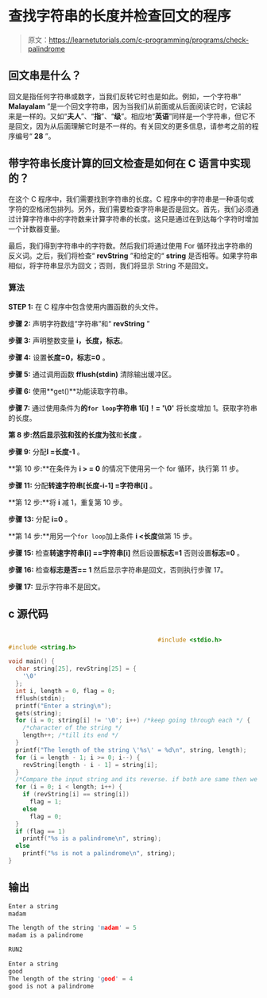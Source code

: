 # 查找字符串的长度并检查回文的程序

> 原文：<https://learnetutorials.com/c-programming/programs/check-palindrome>

## 回文串是什么？

回文是指任何字符串或数字，当我们反转它时也是如此。例如，一个字符串“ **Malayalam** ”是一个回文字符串，因为当我们从前面或从后面阅读它时，它读起来是一样的。又如“**夫人**”、“**指**”、“**级**”。相应地“**英语**”同样是一个字符串，但它不是回文，因为从后面理解它时是不一样的。有关回文的更多信息，请参考之前的程序编号“ **28** ”。

## 带字符串长度计算的回文检查是如何在 C 语言中实现的？

在这个 C 程序中，我们需要找到字符串的长度。C 程序中的字符串是一种语句或字符的空格闭包排列。另外，我们需要检查字符串是否是回文。首先，我们必须通过计算字符串中的字符数来计算字符串的长度。这只是通过在到达每个字符时增加一个计数器变量。

最后，我们得到字符串中的字符数。然后我们将通过使用 For 循环找出字符串的反义词。之后，我们将检查“ **revString** ”和给定的“ **string** 是否相等。如果字符串相似，将字符串显示为回文；否则，我们将显示 String 不是回文。

### 算法

**STEP 1:** 在 C 程序中包含使用内置函数的头文件。

**步骤 2:** 声明字符数组“字符串”和“ **revString** ”

**步骤 3:** 声明整数变量 **i，长度，标志**。

**步骤 4:** 设置**长度=0，标志=0** 。

**步骤 5:** 通过调用函数 **fflush(stdin)** 清除输出缓冲区。

**步骤 6:** 使用**get()**功能读取字符串。

**步骤 7:** 通过使用条件为**的`for loop`字符串 1[i]！= '\0'** 将长度增加 1。获取字符串的长度。

**第 8 步:**然后显示弦和弦的长度为**弦**和**长度** *。*

**步骤 9:** 分配**I =长度-1** 。

**第 10 步:**在条件为 **i > = 0** 的情况下使用另一个 for 循环，执行第 11 步。

**步骤 11:** 分配**转速字符串[长度-i-1] =字符串[i]** 。

**第 12 步:**将 **i** 减 1，重复第 10 步。

**步骤 13:** 分配 **i=0** 。

**第 14 步:**用另一个`for loop`加上条件 **i <长度**做第 15 步。

**步骤 15:** 检查**转速字符串[i] ==字符串[i]** 然后设置**标志=1** 否则设置**标志=0** 。

**步骤 16:** 检查**标志是否== 1** 然后显示字符串是回文，否则执行步骤 17。

**步骤 17:** 显示字符串不是回文。

## c 源代码

```c

                                          #include <stdio.h>
#include <string.h>

void main() {
  char string[25], revString[25] = {
    '\0'
  };
  int i, length = 0, flag = 0;
  fflush(stdin);
  printf("Enter a string\n");
  gets(string);
  for (i = 0; string[i] != '\0'; i++) /*keep going through each */ {
    /*character of the string */
    length++; /*till its end */
  }
  printf("The length of the string \'%s\' = %d\n", string, length);
  for (i = length - 1; i >= 0; i--) {
    revString[length - i - 1] = string[i];
  }
  /*Compare the input string and its reverse. if both are same then we can tell it is palindrome, else not an palindrome */
  for (i = 0; i < length; i++) {
    if (revString[i] == string[i])
      flag = 1;
    else
      flag = 0;
  }
  if (flag == 1)
    printf("%s is a palindrome\n", string);
  else
    printf("%s is not a palindrome\n", string);
}

```

## 输出

```c
Enter a string
madam

The length of the string 'madam' = 5
madam is a palindrome

RUN2

Enter a string
good
The length of the string 'good' = 4
good is not a palindrome
```